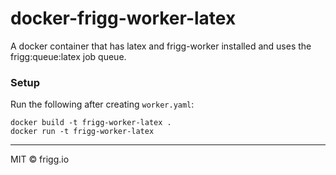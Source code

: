 # docker-frigg-worker-latex
A docker container that has latex and frigg-worker installed and uses the frigg:queue:latex job queue.

### Setup
Run the following after creating `worker.yaml`:

```
docker build -t frigg-worker-latex .
docker run -t frigg-worker-latex
```

----------------------

MIT © frigg.io
